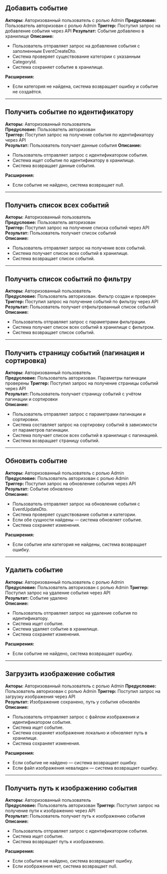 ﻿## Добавить событие

**Акторы:** Авторизованный пользователь с ролью Admin
**Предусловие:** Пользователь авторизован с ролью Admin
**Триггер:** Поступил запрос на добавление события через API
**Результат:** Событие добавлено в хранилище
**Описание:**

- Пользователь отправляет запрос на добавление события с заполненным EventCreateDto.
- Система проверяет существование категории с указанным CategoryId.
- Система сохраняет событие в хранилище.

**Расширения:**

- Если категория не найдена, система возвращает ошибку и событие не создаётся.

---

## Получить событие по идентификатору

**Акторы:** Авторизованный пользователь  
**Предусловие:** Пользователь авторизован  
**Триггер:** Поступил запрос на получение события по идентификатору через API  
**Результат:** Пользователь получает данные события
**Описание:**

- Пользователь отправляет запрос с идентификатором события.
- Система ищет событие по идентификатору в хранилище.
- Система возвращает данные события.

**Расширения:**

- Если событие не найдено, система возвращает null.

---

## Получить список всех событий

**Акторы:** Авторизованный пользователь  
**Предусловие:** Пользователь авторизован  
**Триггер:** Поступил запрос на получение списка событий через API  
**Результат:** Пользователь получает список событий  
**Описание:**

- Пользователь отправляет запрос на получение всех событий.
- Система получает список всех событий в хранилище.
- Система возвращает список событий.

---

## Получить список событий по фильтру

**Акторы:** Авторизованный пользователь  
**Предусловие:** Пользователь авторизован. Фильтр создан и проверен
**Триггер:** Поступил запрос на получение событий по фильтру через API  
**Результат:** Пользователь получает отфильтрованный список событий  
**Описание:**

- Пользователь отправляет запрос с параметрами фильтрации.
- Система получает список всех событий в хранилище с фильтром.
- Система возвращает список событий.

---

## Получить страницу событий (пагинация и сортировка)

**Акторы:** Авторизованный пользователь  
**Предусловие:** Пользователь авторизован. Параметры пагинации проверены
**Триггер:** Поступил запрос на получение страницы событий через API  
**Результат:** Пользователь получает страницу событий с учётом пагинации и сортировки  
**Описание:**

- Пользователь отправляет запрос с параметрами пагинации и сортировки.
- Система составляет запрос на сортировку событий в зависимости от параметров пагинации.
- Система получает список всех событий в хранилище с пагинацией.
- Система возвращает страницу событий.

---

## Обновить событие

**Акторы:** Авторизованный пользователь с ролью Admin  
**Предусловие:** Пользователь авторизован с ролью Admin  
**Триггер:** Поступил запрос на обновление события через API  
**Результат:** Событие обновлено  
**Описание:**

- Пользователь отправляет запрос на обновление события с EventUpdateDto.
- Система проверяет существование события и категории.
- Если обе сущности найдены — система обновляет событие.
- Система сохраняет изменения.

**Расширения:**

- Если событие или категория не найдены, система возвращает ошибку.

---

## Удалить событие

**Акторы:** Авторизованный пользователь с ролью Admin  
**Предусловие:** Пользователь авторизован с ролью Admin
**Триггер:** Поступил запрос на удаление события через API  
**Результат:** Событие удалено  
**Описание:**

- Пользователь отправляет запрос на удаление события по идентификатору.
- Система ищет событие.
- Система удаляет событие в хранилище.
- Система сохраняет изменения.

**Расширения:**

- Если событие не найдено, система возвращает ошибку.

---

## Загрузить изображение события

**Акторы:** Авторизованный пользователь с ролью Admin
**Предусловие:** Пользователь авторизован с ролью Admin
**Триггер:** Поступил запрос на загрузку изображения через API  
**Результат:** Изображение сохранено, путь у события обновлён
**Описание:**

- Пользователь отправляет запрос с файлом изображения и идентификатором события.
- Система ищет событие.
- Система сохраняет изображение локально и обновляет путь в хранилище.
- Система сохраняет изменения.

**Расширения:**

- Если событие не найдено — система возвращает ошибку.
- Если файл изображения невалиден — система возвращает ошибку.

---

## Получить путь к изображению события

**Акторы:** Авторизованный пользователь  
**Предусловие:** Пользователь авторизован
**Триггер:** Поступил запрос на получение пути к изображению через API  
**Результат:** Пользователь получает путь к изображению события  
**Описание:**

- Пользователь отправляет запрос с идентификатором события.
- Система ищет событие.
- Система возвращает путь к изображению.

**Расширения:**

- Если событие не найдено, система возвращает ошибку.
- Если изображения нет, система возвращает null.